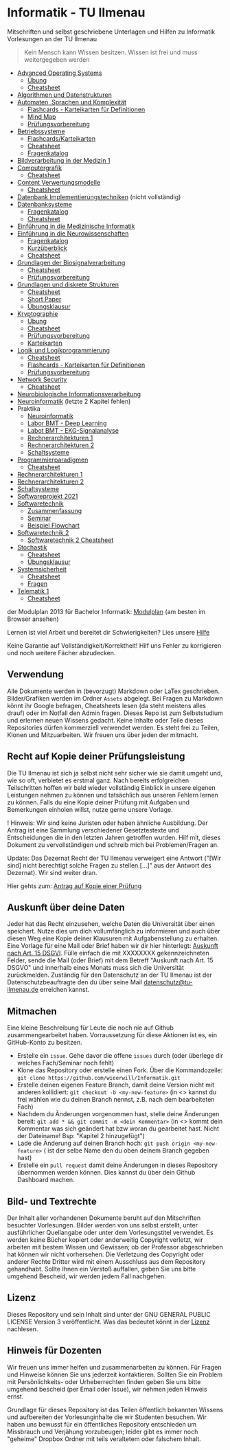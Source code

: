 # Informatik - TU Ilmenau
Mitschriften und selbst geschriebene Unterlagen und Hilfen zu Informatik Vorlesungen an der TU Ilmenau

> Kein Mensch kann Wissen besitzen. Wissen ist frei und muss weitergegeben werden

- [Advanced Operating Systems](Advanced%20Operating%20Systems.md)
  - [Übung](Advanced%20Operating%20Systems%20-%20Übung.pdf) 
  - [Cheatsheet](Advanced%20Operating%20Systems%20-%20Cheatsheet.pdf)
- [Algorithmen und Datenstrukturen](Algorithmen%20und%20Datenstrukturen.md)
- [Automaten, Sprachen und Komplexität](Automaten,%20Sprachen%20und%20Komplexität.md)
  - [Flashcards - Karteikarten für Definitionen](Automaten,%20Sprachen%20und%20Komplexität%20-%20Flashcards.pdf)
  - [Mind Map](Automaten,%20Sprachen%20und%20Komplexität%20-%20MindMap.pdf)
  - [Prüfungsvorbereitung](Automaten,%20Sprachen%20und%20Komplexität%20-%20Prüfungsvorbereitung.pdf)
- [Betriebssysteme](Betriebssysteme.md)
  - [Flashcards/Karteikarten](Betriebssysteme%20-%20Flashcards.pdf)
  - [Cheatsheet](Betriebssysteme%20-%20Cheatsheet.pdf)
  - [Fragenkatalog](Betriebssysteme%20-%20Fragen.md)
- [Bildverarbeitung in der Medizin 1](Bildverarbeitung%20in%20der%20Medizin%201.md)
- [Computergrafik](Computergrafik.md)
  - [Cheatsheet](Computergrafik%20-%20Cheatsheet.pdf)
- [Content Verwertungsmodelle](Content%20Verwertungsmodelle.md)
  - [Cheatsheet](Content%20Verwertungsmodelle%20-%20Cheatsheet.pdf)
- [Datenbank Implementierungstechniken](Datenbank%20Implementierungstechniken.md) (nicht vollständig)
- [Datenbanksysteme](Datenbanksysteme.md)
  - [Fragenkatalog](Datenbanksysteme%20-%20Fragen.md)
  - [Cheatsheet](Datenbanksysteme%20-%20Cheatsheet.pdf)
- [Einführung in die Medizinische Informatik](Einführung%20in%20die%20Medizinische%20Informatik.md)
- [Einführung in die Neurowissenschaften](Einführung%20in%20die%20Neurowissenschaften.md)
  - [Fragenkatalog](Einführung%20in%20die%20Neurowissenschaften%20-%20Fragenkatalog.pdf)
  - [Kurzüberblick](Einführung%20in%20die%20Neurowissenschaften%20-%20short.pdf)
  - [Cheatsheet](Einführung%20in%20die%20Neurowissenschaften%20-%20Cheatsheet.pdf)
- [Grundlagen der Biosignalverarbeitung](Grundlagen%20der%20Biosignalverarbeitung.md)
  - [Cheatsheet](Grundlagen%20der%20Biosignalverarbeitung.pdf)
  - [Prüfungsvorbereitung](Grundlagen%20der%20Biosignalverarbeitung%20-%20Prüfungsvorbereitung.pdf)
- [Grundlagen und diskrete Strukturen](Grundlagen%20und%20Diskrete%20Strukturen.md)
  - [Cheatsheet](Grundlagen%20und%20Diskrete%20Strukturen%20-%20Cheatsheet.pdf)
  - [Short Paper](Grundlagen%20und%20Diskrete%20Strukturen%20-%20short.pdf)
  - [Übungsklausur](Grundlagen%20und%20diskrete%20Strukturen%20-%20Prüfungsvorbereitung.pdf)
- [Kryptographie](Kryptographie.md)
  - [Übung](Kryptographie%20-%20Übung.pdf)
  - [Cheatsheet](Kryptographie.pdf)
  - [Prüfungsvorbereitung](Kryptographie%20-%20Prüfungsvorbereitung.pdf)
  - [Karteikarten](Kryptographie%20-%20Flashcards.pdf)
- [Logik und Logikprogrammierung](Logik%20und%20Logikprogrammierung.md) 
  - [Cheatsheet](Logik%20und%20Logikprogrammierung%20-%20Cheatsheet.pdf)
  - [Flashcards - Karteikarten für Definitionen](Logik%20und%20Logikprogrammierung%20-%20Flashcards.pdf)
  - [Prüfungsvorbereitung](Logik%20und%20Logikprogrammierung%20-%20Prüfungsvorbereitung.pdf)
- [Network Security](Network%20Security.md)
  - [Cheatsheet](Network%20Security%20-%20Cheatsheet.pdf)
- [Neurobiologische Informationsverarbeitung](Neurobiologische%20Informationsverarbeitung.md)
- [Neuroinformatik](Neuroinformatik.md) (letzte 2 Kapitel fehlen)
- Praktika
  - [Neuroinformatik](Praktikum%20Neuroinformatik.pdf)
  - [Labor BMT - Deep Learning](Praktikum%20BMT%20-%20Deep%20Learning%20in%20der%20Biomedizintechnik.pdf)
  - [Labot BMT - EKG-Signalanalyse](Praktikum%20BMT%20-%20EKG%20Signalanalyse.pdf)
  - [Rechnerarchitekturen 1](Praktikum%20Rechnerarchitekturen%201.pdf)
  - [Rechnerarchitekturen 2](Praktikum%20Rechnerarchitekturen%202.pdf)
  - [Schaltsysteme](Praktikum%20Schaltsysteme.pdf)
- [Programmierparadigmen](Programmierparadigmen.md)
  - [Cheatsheet](Programmierparadigmen.pdf)
- [Rechnerarchitekturen 1](Rechnerarchitekturen%201.md)
- [Rechnerarchitekturen 2](Rechnerarchitekturen%202.md)
- [Schaltsysteme](Schaltsysteme.md)
- [Softwareprojekt 2021](Softwareprojekt%202021.md)
- [Softwaretechnik](Softwaretechnik.md)
  - [Zusammenfassung](Softwaretechnik%20-%20Cheatsheet.pdf)
  - [Seminar](Softwaretechnik%20-%20Seminar.pdf)
  - [Beispiel Flowchart](Softwaretechnik%20Flowchart.tex)
- [Softwaretechnik 2](Softwaretechnik%202.md)
  - [Softwaretechnik 2 Cheatsheet](Softwaretechnik%202%20-%20Cheatsheet.pdf) 
- [Stochastik](Stochastik.md)
  - [Cheatsheet](Stochastik%20-%20Cheatsheet.pdf)
  - [Übungsklausur](Stochastik%20-%20Übungsklausur.pdf)
- [Systemsicherheit](Systemsicherheit.md)
  - [Cheatsheet](Systemsicherheit%20-%20Cheatsheet.pdf)
  - [Fragen](Systemsicherheit%20-%20Questions.pdf)
- [Telematik 1](Telematik%201.md)
  - [Cheatsheet](Telematik%201-%20Cheatsheet.pdf)

der Modulplan 2013 für Bachelor Informatik: [Modulplan](Modultafel%20-%20Bachelor%20Informatik%202013.html) (am besten im Browser ansehen)

Lernen ist viel Arbeit und bereitet dir Schwierigkeiten? Lies unsere [Hilfe](richtig%20lernen.md)

Keine Garantie auf Vollständigkeit/Korrektheit! Hilf uns Fehler zu korrigieren und noch weitere Fächer abzudecken.

## Verwendung
Alle Dokumente werden in (bevorzugt) Markdown  oder LaTex geschrieben. Bilder/Grafiken werden im Ordner `Assets` abgelegt. Bei Fragen zu Markdown könnt ihr Google befragen, Cheatsheets lesen (da steht meistens alles drauf) oder im Notfall den Admin fragen.
Dieses Repo ist zum Selbststudium und erlernen neuen Wissens gedacht. Keine Inhalte oder Teile dieses Repositories dürfen kommerziell verwendet werden. Es steht frei zu Teilen, Klonen und Mitzuarbeiten.
Wir freuen uns über jeden der mitmacht.

## Recht auf Kopie deiner Prüfungsleistung
Die TU Ilmenau ist sich ja selbst nicht sehr sicher wie sie damit umgeht und, wie so oft, verbietet es erstmal ganz. Nach bereits erfolgreichen Teilschritten hoffen wir bald wieder vollständig Einblick in unsere eigenen Leistungen nehmen zu können und tatsächlich aus unseren Fehlern lernen zu können. Falls du eine Kopie deiner Prüfung mit Aufgaben und Bemerkungen einholen willst, nutze gerne unsere Vorlage.

! Hinweis: Wir sind keine Juristen oder haben ähnliche Ausbildung. Der Antrag ist eine Sammlung verschiedener Gesetztestexte und Entscheidungen die in den letzten Jahren getroffen wurden. Hilf mit, dieses Dokument zu vervollständigen und schreib mich bei Problemen/Fragen an.

Update: Das Dezernat Recht der TU Ilmenau verweigert eine Antwort ("[Wir sind] nicht berechtigt solche Fragen zu stellen.[...]" aus der Antwort des Dezernat). Wir sind weiter dran.

Hier gehts zum: [Antrag auf Kopie einer Prüfung](Antrag%20auf%20Kopie%20einer%20Prüfung.pdf)

## Auskunft über deine Daten
Jeder hat das Recht einzusehen, welche Daten die Universität über einen speichert. Nutze dies um dich vollumfänglich zu informieren und auch über diesen Weg eine Kopie deiner Klausuren mit Aufgabenstellung zu erhalten. Eine Vorlage für eine Mail oder Brief haben wir dir hier hinterlegt: [Auskunft nach Art. 15 DSGVI](Auskunft%20nach%20Art.%2015%20DSGVO.txt). Fülle einfach die mit XXXXXXXX gekennzeichneten Felder, sende die Mail (oder Brief) mit dem Betreff "Auskunft nach Art. 15 DSGVO" und innerhalb eines Monats muss sich die Universität zurückmelden. 
Zuständig für den Datenschutz an der TU Ilmenau ist der Datenschutzbeauftragte den du über seine Mail [datenschutz@tu-ilmenau.de](mailto:datenschutz@tu-ilmenau.de) erreichen kannst.

## Mitmachen
Eine kleine Beschreibung für Leute die noch nie auf Github zusammengearbeitet haben. Vorraussetzung für diese Aktionen ist es, ein GitHub-Konto zu besitzen.
- Erstelle ein `issue`. Gehe davor die offene `issues` durch (oder überlege dir welches Fach/Seminar noch fehlt)
- Klone das Repository oder erstelle einen Fork. Über die Kommandozeile: ```git clone https://github.com/wieerwill/Informatik.git```
- Erstelle deinen eigenen Feature Branch, damit deine Version nicht mit anderen kollidiert: ```git checkout -b <my-new-feature>``` (in <> kannst du frei wählen wie du deinen Branch nennst, z.B. nach dem bearbeiteten Fach)
- Nachdem du Änderungen vorgenommen hast, stelle deine Änderungen bereit: ```git add * && git commit -m <dein Kommentar>``` (in <> kommt dein Kommentar was sich geändert hat bzw woran du gearbeitet hast. Nicht der Dateiname! Bsp: "Kapitel 2 hinzugefügt")
- Lade die Änderung auf deinen Branch hoch: ```git push origin <my-new-feature>``` (<my-new-feature> ist der selbe Name den du oben deinem Branch gegeben hast)
- Erstelle ein `pull request` damit deine Änderungen in dieses Repository übernommen werden können. Dies kannst du über dein Github Dashboard machen.

## Bild- und Textrechte
Der Inhalt aller vorhandenen Dokumente beruht auf den Mitschriften besuchter Vorlesungen. Bilder werden von uns selbst erstellt, unter ausführlicher Quellangabe oder unter dem Vorlesungstitel verwendet. Es werden keine Bücher kopiert oder anderweitig Copyright verletzt, wir arbeiten mit bestem Wissen und Gewissen; ob der Professor abgeschrieben hat können wir nicht vorhersehen. Die Verletzung des Copyright oder anderer Rechte Dritter wird mit einem Ausschluss aus dem Repository gehandhabt. 
Sollte Ihnen ein Verstoß auffallen, geben Sie uns bitte umgehend Bescheid, wir werden jedem Fall nachgehen.

## Lizenz
Dieses Repository und sein Inhalt sind unter der GNU GENERAL PUBLIC LICENSE Version 3 veröffentlicht. Was das bedeutet könnt in der [Lizenz](LICENSE) nachlesen.

## Hinweis für Dozenten
Wir freuen uns immer helfen und zusammenarbeiten zu können. Für Fragen und Hinweise können Sie uns jederzeit kontaktieren. Sollten Sie ein Problem mit Persönlichkeits- oder Urheberrechten finden geben Sie uns bitte umgehend bescheid (per Email oder Issue), wir nehmen jeden Hinweis ernst.

Grundlage für dieses Repository ist das Teilen öffentlich bekannten Wissens und aufbereiten der Vorlesunginhalte die wir Studenten besuchen. Wir haben uns bewusst für ein öffentliches Repository entschieden um Missbrauch und Verjähung vorzubeugen; leider gibt es immer noch "geheime" Dropbox Ordner mit teils veraltetem oder falschem Inhalt.
